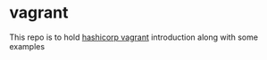 # vagrant
This repo is to hold [hashicorp vagrant](https://www.vagrantup.com/intro/index.html) introduction along with some examples
